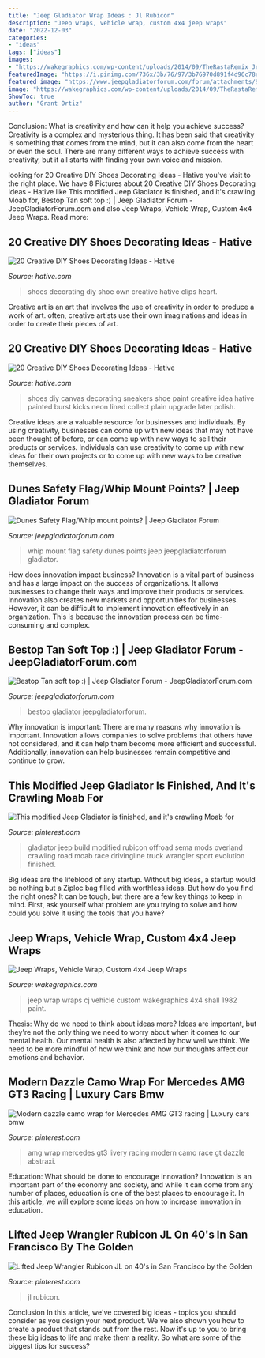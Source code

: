 ```yaml
---
title: "Jeep Gladiator Wrap Ideas : Jl Rubicon"
description: "Jeep wraps, vehicle wrap, custom 4x4 jeep wraps"
date: "2022-12-03"
categories:
- "ideas"
tags: ["ideas"]
images:
- "https://wakegraphics.com/wp-content/uploads/2014/09/TheRastaRemix_Jeep_Wrap.jpg"
featuredImage: "https://i.pinimg.com/736x/3b/76/97/3b76970d891f4d96c78ed8e0f84adf1f.jpg"
featured_image: "https://www.jeepgladiatorforum.com/forum/attachments/9833993d-c0bb-47b2-a220-360cae0107b2-jpeg.13660/"
image: "https://wakegraphics.com/wp-content/uploads/2014/09/TheRastaRemix_Jeep_Wrap.jpg"
ShowToc: true
author: "Grant Ortiz"
---
```



Conclusion: What is creativity and how can it help you achieve success?
Creativity is a complex and mysterious thing. It has been said that creativity is something that comes from the mind, but it can also come from the heart or even the soul. There are many different ways to achieve success with creativity, but it all starts with finding your own voice and mission.

	

		
looking for 20 Creative DIY Shoes Decorating Ideas - Hative you've visit to the right place. We have 8 Pictures about 20 Creative DIY Shoes Decorating Ideas - Hative like This modified Jeep Gladiator is finished, and it&#039;s crawling Moab for, Bestop Tan soft top :) | Jeep Gladiator Forum - JeepGladiatorForum.com and also Jeep Wraps, Vehicle Wrap, Custom 4x4 Jeep Wraps. Read more:
		
    
## 20 Creative DIY Shoes Decorating Ideas - Hative

<img loading=lazy src="http://hative.com/wp-content/uploads/2014/07/shoes-decorating-ideas/14-shoes-decorating-ideas.jpg" onerror="this.onerror=null;this.src='https://tse2.mm.bing.net/th?id=OIP.suhXEqDFvlwv31zalWOTRAHaE0&amp;pid=15.1';" alt="20 Creative DIY Shoes Decorating Ideas - Hative">

_Source: hative.com_

>shoes decorating diy shoe own creative hative clips heart. 

	

Creative art is an art that involves the use of creativity in order to produce a work of art. often, creative artists use their own imaginations and ideas in order to create their pieces of art.

    
## 20 Creative DIY Shoes Decorating Ideas - Hative

<img loading=lazy src="https://hative.com/wp-content/uploads/2014/07/shoes-decorating-ideas/13-shoes-decorating-ideas.jpg" onerror="this.onerror=null;this.src='https://tse3.mm.bing.net/th?id=OIP.rDur5H_ci2WNytegb5tzGgHaLH&amp;pid=15.1';" alt="20 Creative DIY Shoes Decorating Ideas - Hative">

_Source: hative.com_

>shoes diy canvas decorating sneakers shoe paint creative idea hative painted burst kicks neon lined collect plain upgrade later polish. 

	

Creative ideas are a valuable resource for businesses and individuals. By using creativity, businesses can come up with new ideas that may not have been thought of before, or can come up with new ways to sell their products or services. Individuals can use creativity to come up with new ideas for their own projects or to come up with new ways to be creative themselves.

    
## Dunes Safety Flag/Whip Mount Points? | Jeep Gladiator Forum

<img loading=lazy src="https://www.jeepgladiatorforum.com/forum/attachments/cf5fb66b-3ecb-4d49-abb8-7cfdf7a9f7ee-jpeg.66257/" onerror="this.onerror=null;this.src='https://tse1.mm.bing.net/th?id=OIP.Ki_VCJ9d7Bi_TlBEt4bt_QHaJ4&amp;pid=15.1';" alt="Dunes Safety Flag/Whip mount points? | Jeep Gladiator Forum">

_Source: jeepgladiatorforum.com_

>whip mount flag safety dunes points jeep jeepgladiatorforum gladiator. 

	

How does innovation impact business?
Innovation is a vital part of business and has a large impact on the success of organizations. It allows businesses to change their ways and improve their products or services. Innovation also creates new markets and opportunities for businesses. However, it can be difficult to implement innovation effectively in an organization. This is because the innovation process can be time-consuming and complex.

    
## Bestop Tan Soft Top :) | Jeep Gladiator Forum - JeepGladiatorForum.com

<img loading=lazy src="https://www.jeepgladiatorforum.com/forum/attachments/9833993d-c0bb-47b2-a220-360cae0107b2-jpeg.13660/" onerror="this.onerror=null;this.src='https://tse2.mm.bing.net/th?id=OIP.hrEI37PNQL8I8yubLGAi0AHaGI&amp;pid=15.1';" alt="Bestop Tan soft top :) | Jeep Gladiator Forum - JeepGladiatorForum.com">

_Source: jeepgladiatorforum.com_

>bestop gladiator jeepgladiatorforum. 

	

Why innovation is important:
There are many reasons why innovation is important. Innovation allows companies to solve problems that others have not considered, and it can help them become more efficient and successful. Additionally, innovation can help businesses remain competitive and continue to grow.

    
## This Modified Jeep Gladiator Is Finished, And It&#039;s Crawling Moab For

<img loading=lazy src="https://i.pinimg.com/736x/3b/76/97/3b76970d891f4d96c78ed8e0f84adf1f.jpg" onerror="this.onerror=null;this.src='https://tse3.mm.bing.net/th?id=OIP.fVqMBXKHyIu6XTE9ZjU7wwHaFQ&amp;pid=15.1';" alt="This modified Jeep Gladiator is finished, and it&#039;s crawling Moab for">

_Source: pinterest.com_

>gladiator jeep build modified rubicon offroad sema mods overland crawling road moab race drivingline truck wrangler sport evolution finished. 

	

Big ideas are the lifeblood of any startup. Without big ideas, a startup would be nothing but a Ziploc bag filled with worthless ideas. But how do you find the right ones? It can be tough, but there are a few key things to keep in mind. First, ask yourself what problem are you trying to solve and how could you solve it using the tools that you have?

    
## Jeep Wraps, Vehicle Wrap, Custom 4x4 Jeep Wraps

<img loading=lazy src="https://wakegraphics.com/wp-content/uploads/2014/09/TheRastaRemix_Jeep_Wrap.jpg" onerror="this.onerror=null;this.src='https://tse1.mm.bing.net/th?id=OIP.tsaBWifbgyNyMiMY5QwR7wHaDv&amp;pid=15.1';" alt="Jeep Wraps, Vehicle Wrap, Custom 4x4 Jeep Wraps">

_Source: wakegraphics.com_

>jeep wrap wraps cj vehicle custom wakegraphics 4x4 shall 1982 paint. 

	

Thesis: Why do we need to think about ideas more?
Ideas are important, but they're not the only thing we need to worry about when it comes to our mental health. Our mental health is also affected by how well we think. We need to be more mindful of how we think and how our thoughts affect our emotions and behavior.

    
## Modern Dazzle Camo Wrap For Mercedes AMG GT3 Racing | Luxury Cars Bmw

<img loading=lazy src="https://i.pinimg.com/736x/0a/0b/3d/0a0b3dd86b6f436fac2e5c92bc7a540f.jpg" onerror="this.onerror=null;this.src='https://tse3.mm.bing.net/th?id=OIP.QXahVoqAQ7qI-x_FAaS_GwHaHC&amp;pid=15.1';" alt="Modern dazzle camo wrap for Mercedes AMG GT3 racing | Luxury cars bmw">

_Source: pinterest.com_

>amg wrap mercedes gt3 livery racing modern camo race gt dazzle abstraxi. 

	

Education: What should be done to encourage innovation?
Innovation is an important part of the economy and society, and while it can come from any number of places, education is one of the best places to encourage it. In this article, we will explore some ideas on how to increase innovation in education.

    
## Lifted Jeep Wrangler Rubicon JL On 40&#039;s In San Francisco By The Golden

<img loading=lazy src="https://i.pinimg.com/736x/0b/49/cf/0b49cf4f97bd429de70b9857644a58ae.jpg" onerror="this.onerror=null;this.src='https://tse2.mm.bing.net/th?id=OIP.L57_74xvvsqOpzEQy0RsvgHaHT&amp;pid=15.1';" alt="Lifted Jeep Wrangler Rubicon JL on 40&#039;s in San Francisco by the Golden">

_Source: pinterest.com_

>jl rubicon. 

	

Conclusion
In this article, we've covered big ideas - topics you should consider as you design your next product. We've also shown you how to create a product that stands out from the rest. Now it's up to you to bring these big ideas to life and make them a reality. So what are some of the biggest tips for success?

